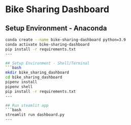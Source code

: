 # Bike Sharing Dashboard

## Setup Environment - Anaconda
```bash
conda create --name bike-sharing-dashboard python=3.9
conda activate bike-sharing-dashboard
pip install -r requirements.txt
---

## Setup Environment - Shell/Terminal
```bash
mkdir bike_sharing_dashboard
cd bike_sharing_dashboard
pipenv install
pipenv shell
pip install -r requirements.txt
---

## Run steamlit app
```bash
streamlit run dashboard.py
---


  

